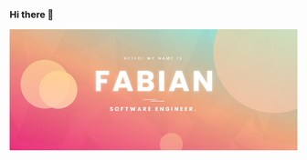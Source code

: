 ### Hi there 👋

![Banner](https://raw.githubusercontent.com/fabianwennink/fabianwennink/master/banner.jpg "Fabian Wennink")
